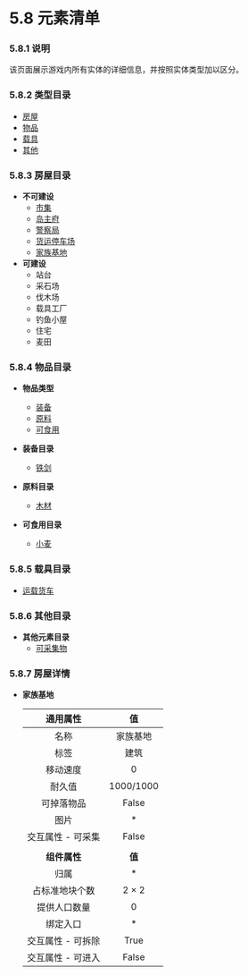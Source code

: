 # 5.8 元素清单

### 5.8.1 说明

该页面展示游戏内所有实体的详细信息，并按照实体类型加以区分。



### 5.8.2 类型目录

- [房屋](#fangwu)
- [物品](#wupin)
- [载具](#zaiju)
- [其他](#qita)



### 5.8.3 房屋目录<a id=fangwu></a>

- **不可建设**
  - [市集](#shiji)
  - [岛主府](#daozhufu)
  - [警察局](#jingchaju)
  - [货运停车场](#huoyuntingchechang)
  - [家族基地](#jiazujidi)
- **可建设**
  - 站台
  - 采石场
  - 伐木场
  - 载具工厂
  - 钓鱼小屋
  - 住宅
  - 麦田



### 5.8.4 物品目录<a id=wupin></a>

- **物品类型**

  - [装备](#zhuangbei)
  - [原料](#yuanliao)
  - [可食用](#keshiyong)
- **装备目录**
  
  - [铁剑](#铁剑)
- **原料目录**
  - [木材](#mucai)
- **可食用目录**
  - [小麦](#小麦)



### 5.8.5 载具目录<a id=zaiju></a>

- [运载货车](#yunzaihuoche)



### 5.8.6 其他目录<a id=qita></a>

- **其他元素目录**
  - [可采集物](#kecaijiwu)



### 5.8.7 房屋详情

- **家族基地**<a id=jiazujidi></a>

  |     通用属性      |    值     |
  | :---------------: | :-------: |
  |       名称        | 家族基地  |
  |       标签        |   建筑    |
  |     移动速度      |     0     |
  |      耐久值       | 1000/1000 |
  |    可掉落物品     |   False   |
  |       图片        |     *     |
  | 交互属性 - 可采集 |   False   |
  |                   |           |
  |   **组件属性**    |  **值**   |
  |       归属        |     *     |
  |  占标准地块个数   |   2 × 2   |
  |   提供人口数量    |     0     |
  |     绑定入口      |     *     |
  | 交互属性 - 可拆除 |   True    |
  | 交互属性 - 可进入 |   False   |














